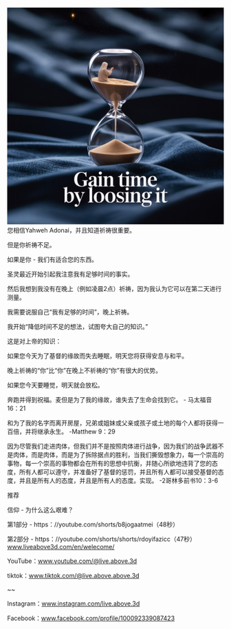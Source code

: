 ![Video cover image](../cover.jpeg)
您相信Yahweh Adonai，并且知道祈祷很重要。

但是你祈祷不足。

如果是你 - 我们有适合您的东西。

圣灵最近开始引起我注意我有足够时间的事实。

然后我想到我没有在晚上（例如凌晨2点）祈祷，因为我认为它可以在第二天进行测量。

我需要说服自己“我有足够的时间”，晚上祈祷。

我开始“降低时间不足的想法，试图夸大自己的知识。”

这是对上帝的知识：

如果您今天为了基督的缘故而失去睡眠，明天您将获得安息与和平。

晚上祈祷的“你”比“你”在晚上不祈祷的“你”有很大的优势。

如果您今天要睡觉，明天就会放松。

奔跑并得到祝福。麦但是为了我的缘故，谁失去了生命会找到它。 - 马太福音16：21


和为了我的名字而离开房屋，兄弟或姐妹或父亲或孩子或土地的每个人都将获得一百倍，并将继承永生。 -Matthew 9：29


因为尽管我们走进肉体，但我们并不是按照肉体进行战争，因为我们的战争武器不是肉体，而是肉体，而是为了拆除据点的胜利，当我们撕毁想象力，每一个崇高的事物，每一个崇高的事物都会在所有的思想中抗衡，并随心所欲地违背了您的态度，所有人都可以遵守，并准备好了基督的惩罚，并且所有人都可以接受基督的态度，并且是所有人的态度，并且是所有人的态度。实现。 -2哥林多前书10：3-6

推荐

信仰 - 为什么这么艰难？

第1部分 -  https：//youtube.com/shorts/b8jogaatmei（48秒）


第2部分 -  https：//youtube.com/shorts/shorts/rdoyifazicc（47秒） www.liveabove3d.com/en/welecome/

YouTube：www.youtube.com/@live.above.3d

tiktok：www.tiktok.com/@live.above.above.3d

~~

Instagram：www.instagram.com/live.above.3d


Facebook：www.facebook.com/profile/100092339087423






